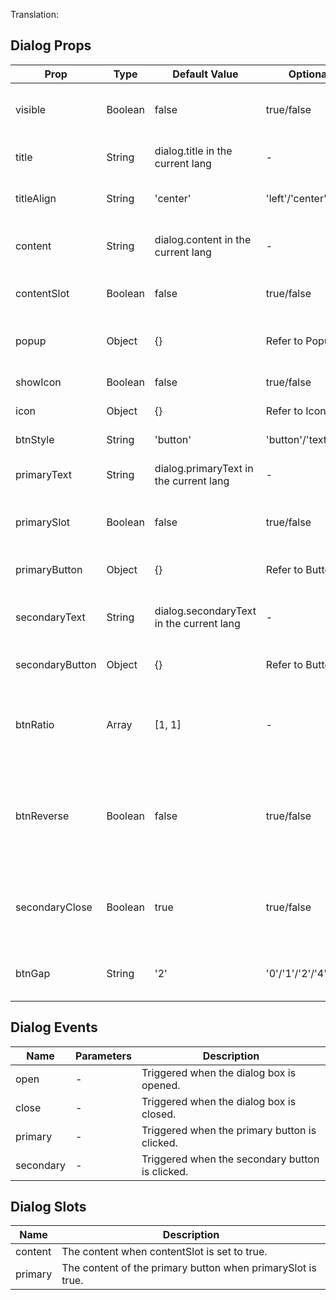 Translation:

## Dialog Props

| Prop            | Type    | Default Value                            | Optional Values               | Required | Description                                                              |
| --------------- | ------- | ---------------------------------------- | ----------------------------- | -------- | ------------------------------------------------------------------------ |
| visible         | Boolean | false                                    | true/false                    | No       | Whether the dialog box is displayed.                                     |
| title           | String  | dialog.title in the current lang         | -                             | No       | The title of the dialog box.                                             |
| titleAlign      | String  | 'center'                                 | 'left'/'center'/'right'       | No       | The alignment of the title.                                              |
| content         | String  | dialog.content in the current lang       | -                             | No       | The content of the dialog box.                                           |
| contentSlot     | Boolean | false                                    | true/false                    | No       | Whether the content uses a slot.                                         |
| popup           | Object  | {}                                       | Refer to Popup props          | No       | The parameters of the pop-up layer.                                      |
| showIcon        | Boolean | false                                    | true/false                    | No       | Whether to show icon.                                                    |
| icon            | Object  | {}                                       | Refer to Icon props           | No       | Icon parameters.                                                         |
| btnStyle        | String  | 'button'                                 | 'button'/'text'/'textLine'    | No       | Button style.                                                            |
| primaryText     | String  | dialog.primaryText in the current lang   | -                             | No       | The text of the primary button.                                          |
| primarySlot     | Boolean | false                                    | true/false                    | No       | Whether the primary button uses a slot.                                  |
| primaryButton   | Object  | {}                                       | Refer to Button props         | No       | Primary button parameters.                                               |
| secondaryText   | String  | dialog.secondaryText in the current lang | -                             | No       | The text of the secondary button.                                        |
| secondaryButton | Object  | {}                                       | Refer to Button props         | No       | Secondary button parameters.                                             |
| btnRatio        | Array   | [1, 1]                                   | -                             | No       | The size ratio of the primary and secondary buttons.                     |
| btnReverse      | Boolean | false                                    | true/false                    | No       | Whether the positions of the primary and secondary buttons are reversed. |
| secondaryClose  | Boolean | true                                     | true/false                    | No       | Whether the secondary button closes the dialog box.                      |
| btnGap          | String  | '2'                                      | '0'/'1'/'2'/'4'/'8'/'12'/'16' | No       | The spacing between the buttons.                                         |

## Dialog Events

| Name      | Parameters | Description                                     |
| --------- | ---------- | ----------------------------------------------- |
| open      | -          | Triggered when the dialog box is opened.        |
| close     | -          | Triggered when the dialog box is closed.        |
| primary   | -          | Triggered when the primary button is clicked.   |
| secondary | -          | Triggered when the secondary button is clicked. |

## Dialog Slots

| Name    | Description                                                 |
| ------- | ----------------------------------------------------------- |
| content | The content when contentSlot is set to true.                |
| primary | The content of the primary button when primarySlot is true. |
